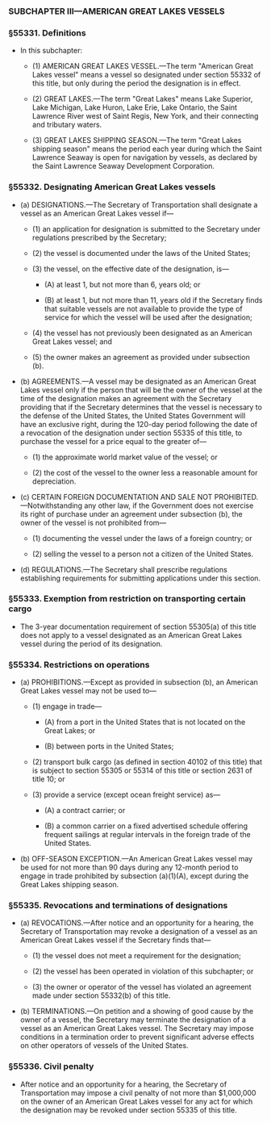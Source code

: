 ### SUBCHAPTER III—AMERICAN GREAT LAKES VESSELS

### §55331. Definitions
* In this subchapter:

  * (1) AMERICAN GREAT LAKES VESSEL.—The term "American Great Lakes vessel" means a vessel so designated under section 55332 of this title, but only during the period the designation is in effect.

  * (2) GREAT LAKES.—The term "Great Lakes" means Lake Superior, Lake Michigan, Lake Huron, Lake Erie, Lake Ontario, the Saint Lawrence River west of Saint Regis, New York, and their connecting and tributary waters.

  * (3) GREAT LAKES SHIPPING SEASON.—The term "Great Lakes shipping season" means the period each year during which the Saint Lawrence Seaway is open for navigation by vessels, as declared by the Saint Lawrence Seaway Development Corporation.

### §55332. Designating American Great Lakes vessels
* (a) DESIGNATIONS.—The Secretary of Transportation shall designate a vessel as an American Great Lakes vessel if—

  * (1) an application for designation is submitted to the Secretary under regulations prescribed by the Secretary;

  * (2) the vessel is documented under the laws of the United States;

  * (3) the vessel, on the effective date of the designation, is—

    * (A) at least 1, but not more than 6, years old; or

    * (B) at least 1, but not more than 11, years old if the Secretary finds that suitable vessels are not available to provide the type of service for which the vessel will be used after the designation;


  * (4) the vessel has not previously been designated as an American Great Lakes vessel; and

  * (5) the owner makes an agreement as provided under subsection (b).


* (b) AGREEMENTS.—A vessel may be designated as an American Great Lakes vessel only if the person that will be the owner of the vessel at the time of the designation makes an agreement with the Secretary providing that if the Secretary determines that the vessel is necessary to the defense of the United States, the United States Government will have an exclusive right, during the 120-day period following the date of a revocation of the designation under section 55335 of this title, to purchase the vessel for a price equal to the greater of—

  * (1) the approximate world market value of the vessel; or

  * (2) the cost of the vessel to the owner less a reasonable amount for depreciation.


* (c) CERTAIN FOREIGN DOCUMENTATION AND SALE NOT PROHIBITED.—Notwithstanding any other law, if the Government does not exercise its right of purchase under an agreement under subsection (b), the owner of the vessel is not prohibited from—

  * (1) documenting the vessel under the laws of a foreign country; or

  * (2) selling the vessel to a person not a citizen of the United States.


* (d) REGULATIONS.—The Secretary shall prescribe regulations establishing requirements for submitting applications under this section.

### §55333. Exemption from restriction on transporting certain cargo
* The 3-year documentation requirement of section 55305(a) of this title does not apply to a vessel designated as an American Great Lakes vessel during the period of its designation.

### §55334. Restrictions on operations
* (a) PROHIBITIONS.—Except as provided in subsection (b), an American Great Lakes vessel may not be used to—

  * (1) engage in trade—

    * (A) from a port in the United States that is not located on the Great Lakes; or

    * (B) between ports in the United States;


  * (2) transport bulk cargo (as defined in section 40102 of this title) that is subject to section 55305 or 55314 of this title or section 2631 of title 10; or

  * (3) provide a service (except ocean freight service) as—

    * (A) a contract carrier; or

    * (B) a common carrier on a fixed advertised schedule offering frequent sailings at regular intervals in the foreign trade of the United States.


* (b) OFF-SEASON EXCEPTION.—An American Great Lakes vessel may be used for not more than 90 days during any 12-month period to engage in trade prohibited by subsection (a)(1)(A), except during the Great Lakes shipping season.

### §55335. Revocations and terminations of designations
* (a) REVOCATIONS.—After notice and an opportunity for a hearing, the Secretary of Transportation may revoke a designation of a vessel as an American Great Lakes vessel if the Secretary finds that—

  * (1) the vessel does not meet a requirement for the designation;

  * (2) the vessel has been operated in violation of this subchapter; or

  * (3) the owner or operator of the vessel has violated an agreement made under section 55332(b) of this title.


* (b) TERMINATIONS.—On petition and a showing of good cause by the owner of a vessel, the Secretary may terminate the designation of a vessel as an American Great Lakes vessel. The Secretary may impose conditions in a termination order to prevent significant adverse effects on other operators of vessels of the United States.

### §55336. Civil penalty
* After notice and an opportunity for a hearing, the Secretary of Transportation may impose a civil penalty of not more than $1,000,000 on the owner of an American Great Lakes vessel for any act for which the designation may be revoked under section 55335 of this title.